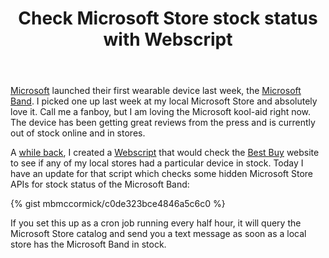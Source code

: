 ﻿---
layout: post
title: "Check Microsoft Store stock status with Webscript"
---

[Microsoft](http://www.microsoft.com) launched their first wearable device last week, the [Microsoft Band](http://www.microsoft.com/microsoft-band/en-us). I picked one up last week at my local Microsoft Store and absolutely love it. Call me a fanboy, but I am loving the Microsoft kool-aid right now. The device has been getting great reviews from the press and is currently out of stock online and in stores.

A [while back](http://mbmccormick.com/2013/05/check-best-buy-stock-status-with-webscript/), I created a [Webscript](http://www.webscript.io) that would check the [Best Buy](http://www.bestbuy.com) website to see if any of my local stores had a particular device in stock. Today I have an update for that script which checks some hidden Microsoft Store APIs for stock status of the Microsoft Band:

{% gist mbmccormick/c0de323bce4846a5c6c0 %} 

If you set this up as a cron job running every half hour, it will query the Microsoft Store catalog and send you a text message as soon as a local store has the Microsoft Band in stock.

